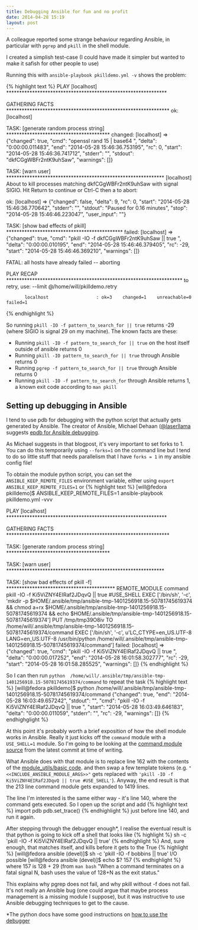 ```yaml
---
title: Debugging Ansible for fun and no profit
date: 2014-04-28 15:19
layout: post
---
```

A colleague reported some strange behaviour regarding Ansible, in particular with `pgrep` and `pkill` in the shell module.

I created a simplish test-case (I could have made it simpler but wanted to make it safish for other people to use)
<script src="https://gist.github.com/willthames/ee40bd6d9b5eebb9b8eb.js"></script>

Running this with `ansible-playbook pkilldemo.yml -v` shows the problem:

{% highlight text %}
PLAY [localhost] ************************************************************** 

GATHERING FACTS *************************************************************** 
ok: [localhost]

TASK: [generate random process string] **************************************** 
changed: [localhost] => {"changed": true, "cmd": "openssl rand 15 | base64 ", "delta": "0:00:00.011483", "end": "2014-05-28 15:46:36.753195", "rc": 0, "start": "2014-05-28 15:46:36.741712", "stderr": "", "stdout": "dkfCGgWBFr2ntK9uhSaw", "warnings": []}

TASK: [warn user] ************************************************************* 
[localhost]
About to kill processes matching dkfCGgWBFr2ntK9uhSaw with signal SIGIO. Hit Return to continue or Ctrl-C then a to abort:

ok: [localhost] => {"changed": false, "delta": 9, "rc": 0, "start": "2014-05-28 15:46:36.770642", "stderr": "", "stdout": "Paused for 0.16 minutes", "stop": "2014-05-28 15:46:46.223047", "user_input": ""}

TASK: [show bad effects of pkill] ********************************************* 
failed: [localhost] => {"changed": true, "cmd": "pkill -IO -f dkfCGgWBFr2ntK9uhSaw || true ", "delta": "0:00:00.010195", "end": "2014-05-28 15:46:46.379405", "rc": -29, "start": "2014-05-28 15:46:46.369210", "warnings": []}

FATAL: all hosts have already failed -- aborting

PLAY RECAP ******************************************************************** 
           to retry, use: --limit @/home/will/pkilldemo.retry

           localhost                  : ok=3    changed=1    unreachable=0    failed=1  
{% endhighlight %}

So running `pkill -IO -f pattern_to_search_for || true` returns -29 (where SIGIO is signal 29 on my machine). The known facts are these:
* Running `pkill -IO -f pattern_to_search_for || true` on the host itself outside of ansible returns 0
* Running `pkill -IO pattern_to_search_for || true` through Ansible returns 0
* Running `pgrep -f pattern_to_search_for || true` through Ansible returns 0
* Running `pkill -IO -f pattern_to_search_for` through Ansible returns 1, a known exit code according to `man pkill`

## Setting up debugging in Ansible
I tend to use pdb for debugging with the python script that actually gets generated by Ansible. The creator of 
Ansible, Michael Dehaan ([@laserllama](https://twitter.com/laserllama) suggests
[epdb for Ansible debugging](http://michaeldehaan.net/post/35403909347/tips-on-using-debuggers-with-ansible).

As Michael suggests in that blogpost, it's very important to set forks to 1. You can do this
temporarily using `--forks=1` on the command line but I tend to do so little stuff that needs parallelism 
that I have `forks = 1` in my ansible config file!

To obtain the module python script, you can set the `ANSIBLE_KEEP_REMOTE_FILES` environment variable, either
using `export ANSIBLE_KEEP_REMOTE_FILES=1` or 
{% highlight text %}
[will@fedora pkilldemo]$ ANSIBLE_KEEP_REMOTE_FILES=1 ansible-playbook pkilldemo.yml -vvv

PLAY [localhost] ************************************************************** 

GATHERING FACTS *************************************************************** 
<snip>

TASK: [generate random process string] **************************************** 
<snip>

TASK: [warn user] ************************************************************* 
<snip>

TASK: [show bad effects of pkill -f] ****************************************** 
<localhost> REMOTE_MODULE command pkill -IO -f Ki5ViZNY4EIRaf2JDqvQ || true #USE_SHELL
<localhost> EXEC ['/bin/sh', '-c', 'mkdir -p $HOME/.ansible/tmp/ansible-tmp-1401256918.15-50781745619374 && chmod a+rx $HOME/.ansible/tmp/ansible-tmp-1401256918.15-50781745619374 && echo $HOME/.ansible/tmp/ansible-tmp-1401256918.15-50781745619374']
<localhost> PUT /tmp/tmp39O8iv TO /home/will/.ansible/tmp/ansible-tmp-1401256918.15-50781745619374/command
<localhost> EXEC ['/bin/sh', '-c', u'LC_CTYPE=en_US.UTF-8 LANG=en_US.UTF-8 /usr/bin/python /home/will/.ansible/tmp/ansible-tmp-1401256918.15-50781745619374/command']
failed: [localhost] => {"changed": true, "cmd": "pkill -IO -f Ki5ViZNY4EIRaf2JDqvQ || true ", "delta": "0:00:00.017252", "end": "2014-05-28 16:01:58.302777", "rc": -29, "start": "2014-05-28 16:01:58.285525", "warnings": []}
{% endhighlight %}

So I can then run `python  /home/will/.ansible/tmp/ansible-tmp-1401256918.15-50781745619374/command` to repeat the task
{% highlight text %}
[will@fedora pkilldemo]$ python  /home/will/.ansible/tmp/ansible-tmp-1401256918.15-50781745619374/command
{"changed": true, "end": "2014-05-28 16:03:49.657242", "stdout": "", "cmd": "pkill -IO -f Ki5ViZNY4EIRaf2JDqvQ || true ", "start": "2014-05-28 16:03:49.646183", "delta": "0:00:00.011059", "stderr": "", "rc": -29, "warnings": []}
{% endhighglight %}

At this point it's probably worth a brief exposition of how the shell module works in Ansible. 
Really it just kicks off the `command` module with a `USE_SHELL=1` module. So I'm going to be
looking at the [command module source](https://github.com/ansible/ansible/blob/bb3426327c2d612b0740e9c644ea45535a3f3a0f/library/commands/command)
from the latest commit at time of writing.

What Ansible does with that module is to replace line 162 with the contents of 
the [module_utils/basic code](https://github.com/ansible/ansible/blob/bb3426327c2d612b0740e9c644ea45535a3f3a0f/lib/ansible/module_utils/basic.py).
and then swap a few template tokens (e.g. `"<<INCLUDE_ANSIBLE_MODULE_ARGS>>"` gets replaced with  `'pkill -IO -f Ki5ViZNY4EIRaf2JDqvQ || true #USE_SHELL'`).
Anyway, the end result is that the 213 line command module gets expanded to 1419 lines.

The line I'm interested is the same either way - it's line 140, where the command gets executed. So I open up the script and 
add 
{% highlight text %}
import pdb
pdb.set_trace()
{% endhighlight %}
just before line 140, and run it again. 

After stepping through the debugger enough*, I realise the eventual result is that python is going to kick off a shell that looks like
{% highlight %}
sh -c 'pkill -IO -f Ki5ViZNY4EIRaf2JDqvQ || true'
{% endhighlight %}
And, sure enough, that matches itself, and kills before it gets to the True
{% highlight %}
[will@fedora ansible (devel)]$ sh -c 'pkill -IO -f bobbins || true' 
I/O possible
[will@fedora ansible (devel)]$ echo $?
157
{% endhighlight %}
where 157 is 128 + 29 (from `man bash` "When a command terminates on a fatal signal N, bash uses the value of 128+N as the exit status."

This explains why pgrep does not fail, and why pkill without -f does not fail. It's not really an Ansible bug (one could argue that maybe process
management is a missing module I suppose), but it was instructive to use Ansible debugging techniques to get to the cause. 

*The python docs have some good instructions on [how to use the debugger](https://docs.python.org/2/library/pdb.html#debugger-commands)
